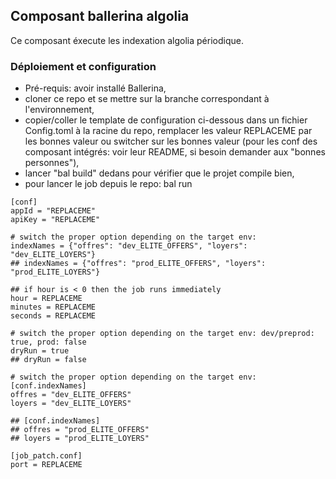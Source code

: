 ## Composant ballerina algolia

Ce composant éxecute les indexation algolia périodique.

### Déploiement et configuration

* Pré-requis: avoir installé Ballerina,
* cloner ce repo et se mettre sur la branche correspondant à l'environnement, 
* copier/coller le template de configuration ci-dessous dans un fichier Config.toml à la racine du repo, remplacer les valeur REPLACEME par les bonnes valeur ou switcher sur les bonnes valeur (pour les conf des composant intégrés: voir leur README, si besoin demander aux "bonnes personnes"),
* lancer "bal build" dedans pour vérifier que le projet compile bien,
* pour lancer le job depuis le repo: bal run

```
[conf]
appId = "REPLACEME"
apiKey = "REPLACEME"

# switch the proper option depending on the target env:
indexNames = {"offres": "dev_ELITE_OFFERS", "loyers": "dev_ELITE_LOYERS"}
## indexNames = {"offres": "prod_ELITE_OFFERS", "loyers": "prod_ELITE_LOYERS"}

## if hour is < 0 then the job runs immediately
hour = REPLACEME
minutes = REPLACEME
seconds = REPLACEME

# switch the proper option depending on the target env: dev/preprod: true, prod: false
dryRun = true
## dryRun = false

# switch the proper option depending on the target env:
[conf.indexNames]
offres = "dev_ELITE_OFFERS"
loyers = "dev_ELITE_LOYERS"

## [conf.indexNames]
## offres = "prod_ELITE_OFFERS"
## loyers = "prod_ELITE_LOYERS"

[job_patch.conf]
port = REPLACEME
```
